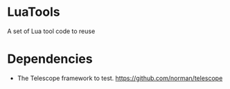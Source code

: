 # LuaTools
A set of Lua tool code to reuse

# Dependencies
* The Telescope framework to test. https://github.com/norman/telescope